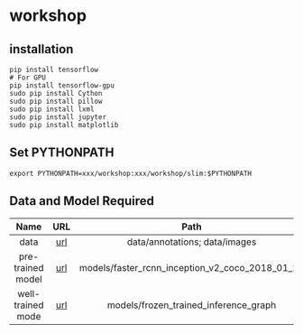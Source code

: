 # workshop
## installation
```
pip install tensorflow
# For GPU
pip install tensorflow-gpu
sudo pip install Cython
sudo pip install pillow
sudo pip install lxml
sudo pip install jupyter
sudo pip install matplotlib
```

## Set PYTHONPATH
```export PYTHONPATH=xxx/workshop:xxx/workshop/slim:$PYTHONPATH```

## Data and Model Required
Name | URL | Path
:------:|:---------------:|:---------------------:
data | [url](http://www.robots.ox.ac.uk/~vgg/data/pets/) | data/annotations; data/images
pre-trained model | [url](http://download.tensorflow.org/models/object_detection/faster_rcnn_inception_v2_coco_2018_01_28.tar.gz) | models/faster_rcnn_inception_v2_coco_2018_01_28
well-trained mode | [url](https://pan.baidu.com/s/1B1fQsj9RycMMBfcK6p_j7g) | models/frozen_trained_inference_graph
